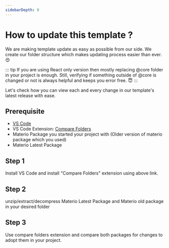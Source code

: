 ```yaml
---
sidebarDepth: 0
---
```


# How to update this template ?

We are making template update as easy as possible from our side. We create our folder structure which makes updating process easier than ever. 😍

::: tip
If you are using React only version then mostly replacing @core folder in your project is enough. Still, verifying if something outside of @core is changed or not is always helpful and keeps you error free. 😇
:::

Let's check how you can view each and every change in our template's latest release with ease.

## Prerequisite

- [VS Code](https://code.visualstudio.com/download)
- VS Code Extension: [Compare Folders](https://marketplace.visualstudio.com/items?itemName=moshfeu.compare-folders)
- Materio Package you started your project with (Older version of materio package which you used)
- Materio Latest Package

## Step 1

Install VS Code and install "Compare Folders" extension using above link.

## Step 2

unzip/extract/decompress Materio Latest Package and Materio old package in your desired folder

## Step 3

Use compare folders extension and compare both packages for changes to adopt them in your project.
